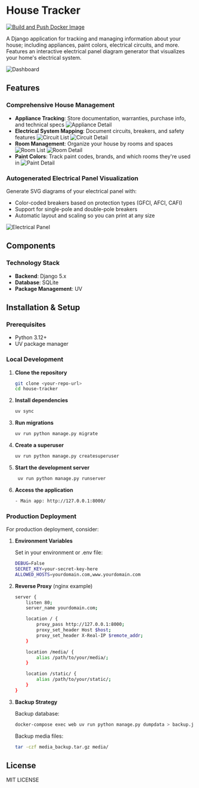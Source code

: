 # House Tracker

[![Build and Push Docker Image](https://github.com/soehlert/our-house/actions/workflows/build-and-push.yml/badge.svg)](https://github.com/soehlert/our-house/actions/workflows/build-and-push.yml)

A Django application for tracking and managing information about your house; including appliances, paint colors, electrical circuits, and more. 
Features an interactive electrical panel diagram generator that visualizes your home's electrical system.

![Dashboard](docs/images/Home%20Dashboard.png "Main Dashboard View")

## Features

### Comprehensive House Management
- **Appliance Tracking**: Store documentation, warranties, purchase info, and technical specs
![Appliance Detail](docs/images/Appliance%20Detail.png "Appliance detail")
- **Electrical System Mapping**: Document circuits, breakers, and safety features
![Circuit List](docs/images/Circuit%20List.png "List of circuits")
![Circuit Detail](docs/images/Circuit%20Detail.png "Detail view of a circuit")
- **Room Management**: Organize your house by rooms and spaces
![Room List](docs/images/Room%20List.png "List of rooms")
![Room Detail](docs/images/Room%20Detail.png "Detail view of a room")
- **Paint Colors**: Track paint codes, brands, and which rooms they're used in
![Paint Detail](docs/images/Paint%20Detail.png "Detail view of paint color")

### Autogenerated Electrical Panel Visualization
Generate SVG diagrams of your electrical panel with:
- Color-coded breakers based on protection types (GFCI, AFCI, CAFI)
- Support for single-pole and double-pole breakers
- Automatic layout and scaling so you can print at any size

![Electrical Panel](docs/images/Electrical%20Panel.png "Auto generated electrical panel")

## Components

### Technology Stack
- **Backend**: Django 5.x
- **Database**: SQLite
- **Package Management**: UV

## Installation & Setup

### Prerequisites
- Python 3.12+
- UV package manager

### Local Development

1. **Clone the repository**

   ```bash
   git clone <your-repo-url>
   cd house-tracker
   ```

2. **Install dependencies**

   ```bash
   uv sync
   ```

3. **Run migrations**
   ```bash
   uv run python manage.py migrate
   ```

4. **Create a superuser**
    ```bash
    uv run python manage.py createsuperuser
    ```

5. **Start the development server**
   ```bash
    uv run python manage.py runserver
   ```

6. **Access the application**
    ```bash
   - Main app: http://127.0.0.1:8000/
   ```

### Production Deployment

For production deployment, consider:

1. **Environment Variables**

   Set in your environment or .env file:
   ```bash
   DEBUG=False
   SECRET_KEY=your-secret-key-here
   ALLOWED_HOSTS=yourdomain.com,www.yourdomain.com
   ```

2. **Reverse Proxy** (nginx example)
   ```bash
   server {
       listen 80;
       server_name yourdomain.com;

       location / {
           proxy_pass http://127.0.0.1:8000;
           proxy_set_header Host $host;
           proxy_set_header X-Real-IP $remote_addr;
       }

       location /media/ {
           alias /path/to/your/media/;
       }

       location /static/ {
           alias /path/to/your/static/;
       }
   }
   ```

3. **Backup Strategy**

   Backup database:
   ```bash
   docker-compose exec web uv run python manage.py dumpdata > backup.json
   ```

   Backup media files:
   ```bash
   tar -czf media_backup.tar.gz media/
   ```

## License

MIT LICENSE
